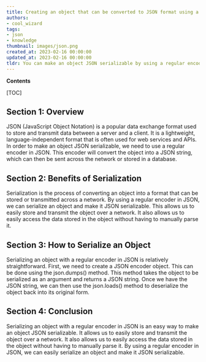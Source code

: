 ```yaml
---
title: Creating an object that can be converted to JSON format using a standard encoder
authors:
- cool_wizard
tags:
- json
- knowledge
thumbnail: images/json.png
created_at: 2023-02-16 00:00:00
updated_at: 2023-02-16 00:00:00
tldr: You can make an object JSON serializable by using a regular encoder to convert it into a valid JSON string.
---
```


**Contents**

[TOC]

## Section 1: Overview 
JSON (JavaScript Object Notation) is a popular data exchange format used to store and transmit data between a server and a client. It is a lightweight, language-independent format that is often used for web services and APIs. In order to make an object JSON serializable, we need to use a regular encoder in JSON. This encoder will convert the object into a JSON string, which can then be sent across the network or stored in a database.

## Section 2: Benefits of Serialization 
Serialization is the process of converting an object into a format that can be stored or transmitted across a network. By using a regular encoder in JSON, we can serialize an object and make it JSON serializable. This allows us to easily store and transmit the object over a network. It also allows us to easily access the data stored in the object without having to manually parse it.

## Section 3: How to Serialize an Object 
Serializing an object with a regular encoder in JSON is relatively straightforward. First, we need to create a JSON encoder object. This can be done using the json.dumps() method. This method takes the object to be serialized as an argument and returns a JSON string. Once we have the JSON string, we can then use the json.loads() method to deserialize the object back into its original form.

## Section 4: Conclusion 
Serializing an object with a regular encoder in JSON is an easy way to make an object JSON serializable. It allows us to easily store and transmit the object over a network. It also allows us to easily access the data stored in the object without having to manually parse it. By using a regular encoder in JSON, we can easily serialize an object and make it JSON serializable.
